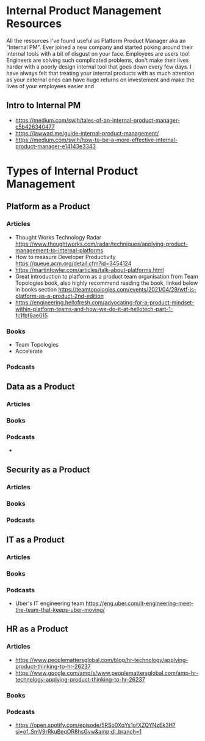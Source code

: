# Internal Product Management Resources
All the resources I've found useful as Platform Product Manager aka an "Internal PM". Ever joined a new company and started poking around their internal tools with a bit of disgust on your face. Employees are users too! Engineers are solving such complicated problems, don't make their lives harder with a poorly design internal tool that goes down every few days. I have always felt that treating your internal products with as much attention as your external ones can have huge returns on investement and make the lives of your employees easier and 

## Intro to Internal PM
- https://medium.com/swlh/tales-of-an-internal-product-manager-c5b426340477
- https://jawwad.me/guide-internal-product-management/
- https://medium.com/swlh/how-to-be-a-more-effective-internal-product-manager-e14143e3343

# Types of Internal Product Management 

## Platform as a Product

### Articles
- Thought Works Technology Radar https://www.thoughtworks.com/radar/techniques/applying-product-management-to-internal-platforms
- How to measure Developer Productivity https://queue.acm.org/detail.cfm?id=3454124
- https://martinfowler.com/articles/talk-about-platforms.html
- Great introduction to platform as a product team organisation from Team Topologies book, also highly recommend reading the book, linked below  in books section https://teamtopologies.com/events/2021/04/29/wtf-is-platform-as-a-product-2nd-edition
- https://engineering.hellofresh.com/advocating-for-a-product-mindset-within-platform-teams-and-how-we-do-it-at-hellotech-part-1-fc1fbf8ae015

### Books 
- Team Topologies 
- Accelerate 

### Podcasts 



## Data as a Product 
### Articles
### Books
### Podcasts 
- 
## Security as a Product 
### Articles
### Books
### Podcasts 

## IT as a Product 
### Articles
### Books
### Podcasts 
- Uber's IT engineering team <https://eng.uber.com/it-engineering-meet-the-team-that-keeps-uber-moving/> 

 

## HR as a Product 

### Articles
- https://www.peoplemattersglobal.com/blog/hr-technology/applying-product-thinking-to-hr-26237
- https://www.google.com/amp/s/www.peoplemattersglobal.com/amp-hr-technology-applying-product-thinking-to-hr-26237

### Books 

### Podcasts 
- https://open.spotify.com/episode/5RSo0XqYs1ofXZQYNzEk3H?si=of_SmV9rRkuBeqOR8hsGvw&amp;dl_branch=1





